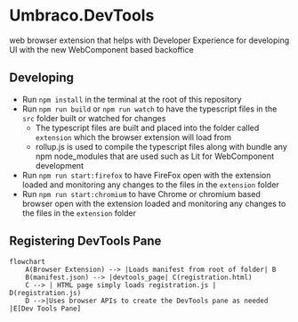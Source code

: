 # Umbraco.DevTools
 web browser extension that helps with Developer Experience for developing UI with the new WebComponent based backoffice


## Developing
* Run `npm install` in the terminal at the root of this repository
* Run `npm run build` or `npm run watch` to have the typescript files in the `src` folder built or watched for changes
    * The typescript files are built and placed into the folder called `extension` which the browser extension will load from
    * rollup.js is used to compile the typescript files along with bundle any npm node_modules that are used such as Lit for WebComponent development
* Run `npm run start:firefox` to have FireFox open with the extension loaded and monitoring any changes to the files in the `extension` folder
* Run `npm run start:chromium` to have Chrome or chromium based browser open with the extension loaded and monitoring any changes to the files in the `extension` folder

## Registering DevTools Pane
```mermaid
flowchart
    A(Browser Extension) --> |Loads manifest from root of folder| B
    B(manifest.json) --> |devtools_page| C(registration.html)
    C --> | HTML page simply loads registration.js | D(registration.js)
    D -->|Uses browser APIs to create the DevTools pane as needed |E[Dev Tools Pane]
```
